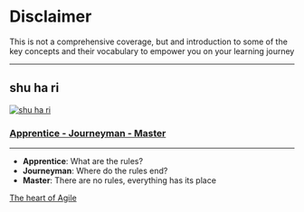 # Disclaimer

This is not a comprehensive coverage, but and introduction
to some of the key concepts and their vocabulary to empower
you on your learning journey

---

## shu ha ri

[![shu ha ri](img/ShuHaRi.png)](https://en.wikipedia.org/wiki/Shuhari)

### [Apprentice - Journeyman - Master](https://heartofagile.com)

---

- **Apprentice**: What are the rules?
- **Journeyman**: Where do the rules end?
- **Master**: There are no rules, everything has its place

[The heart of Agile](https://heartofagile.com)

